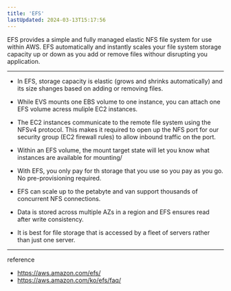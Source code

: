 ```yaml
---
title: 'EFS'
lastUpdated: 2024-03-13T15:17:56
---
```


EFS provides a simple and fully managed elastic NFS file system for use within AWS. EFS automatically and instantly scales your file system storage capacity up or down as you add or remove files withour disrupting you application.

---

- In EFS, storage capacity is elastic (grows and shrinks automatically) and its size shanges based on adding or removing files.

- While EVS mounts one EBS volume to one instance, you can attach one EFS volume acress muliple EC2 instances.

- The EC2 instances communicate to the remote file system using the NFSv4 protocol. This makes it required to open up the NFS port for our security group (EC2 firewall rules) to allow inbound traffic on the port.

- Within an EFS volume, the mount target state will let you know what instances are available for mounting/

- With EFS, you only pay for th storage that you use so you pay as you go. No pre-provisioning required.

- EFS can scale up to the petabyte and van support thousands of concurrent NFS connections.

- Data is stored across multiple AZs in a region and EFS ensures read after write consistency.

- It is best for file storage that is accessed by a fleet of servers rather than just one server.

---
reference
- https://aws.amazon.com/efs/
- https://aws.amazon.com/ko/efs/faq/